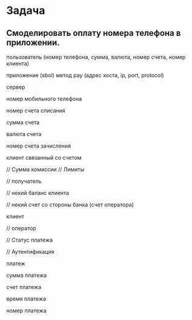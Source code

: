 # Задача 
## Смоделировать оплату номера телефона в приложении.

пользователь (номер телефона, сумма, валюта, номер счета, номер клиента)

приложение (sbol) метод pay (адрес хоста, ip, port, protocol)

сервер

номер мобильного телефона

номер счета списания

сумма счета

валюта счета

номер счета зачисления

клиент связанный со счетом

// Сумма комиссии
// Лимиты

// получатель

// некий баланс клиента
  
// некий счет со стороны банка (счет оператора)

клиент

// оператор

// Статус платежа

// Аутентификация

платеж

сумма платежа

счет платежа

время платежа

номер платежа